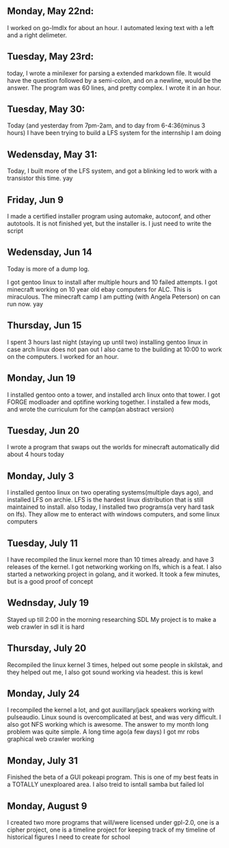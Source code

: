 ## Monday, May 22nd:
I worked on go-lmdlx for about an hour. I automated lexing text with a left and a right delimeter. 
## Tuesday, May 23rd:
today, I wrote a minilexer for parsing a extended markdown file. It would have the question followed by a semi-colon, and on a newline, would be the answer. The program was 60 lines, and pretty complex. I wrote it in an hour.

## Tuesday, May 30:
Today (and yesterday from 7pm-2am, and to day from 6-4:36(minus 3 hours) I have been trying to build a LFS system for the internship I am doing

## Wedensday, May 31:
Today, I built more of the LFS system, and got a blinking led to work with a transistor this time. yay

## Friday, Jun 9

I made a certified installer program using automake, autoconf, and other autotools. It is not finished yet, but the installer is. I just need to write the script

## Wedensday, Jun 14

Today is more of a dump log.

I got gentoo linux to install after multiple hours and 10 failed attempts.
I got minecraft working on 10 year old ebay computers for ALC. This is miraculous. 
The minecraft camp I am putting (with Angela Peterson) on can run now. yay

## Thursday, Jun 15

I spent 3 hours last night (staying up until two) installing gentoo linux in case arch linux does not pan out
I also came to the building at 10:00 to work on the computers. 
I worked for an hour.

## Monday, Jun 19

I installed gentoo onto a tower, and installed arch linux onto that tower. I got FORGE modloader and optifine working together. I installed a few mods, and wrote the curriculum for the camp(an abstract version)

## Tuesday, Jun 20

I wrote a program that swaps out the worlds for minecraft automatically
did about 4 hours today

## Monday, July 3

I installed gentoo linux on two operating systems(multiple days ago), and installed LFS on archie.
LFS is the hardest linux distribution that is still maintained to install.
also today, I installed two programs(a very hard task on lfs). They allow me to enteract with windows computers, and some linux computers

## Tuesday, July 11

I have recompiled the linux kernel more than 10 times already. and have 3 releases of the kernel. I got networking working on lfs, which is a feat. I also started a networking project in golang, and it worked. It took a few minutes, but is a good proof of concept

## Wednsday, July 19

Stayed up till 2:00 in the morning researching SDL
My project is to make a web crawler in sdl
it is hard

## Thursday, July 20

Recompiled the linux kernel 3 times, helped out some people in skilstak, and they helped out me, I also got sound working via headest.
this is kewl

## Monday, July 24

I recompiled the kernel a lot, and got auxillary/jack speakers working with pulseaudio. Linux sound is overcomplicated at best, and was very difficult. I also got NFS working which is awesome. The answer to my month long problem was quite simple. A long time ago(a few days) I got mr robs graphical
web crawler working

## Monday, July 31

Finished the beta of a GUI pokeapi program. This is one of my best feats in a TOTALLY unexploared area. I also treid to isntall samba but failed lol

## Monday, August 9

I created two more programs that will/were licensed under gpl-2.0, one is a cipher project, one is a timeline project for keeping track of my timeline of historical figures I need to create for school
